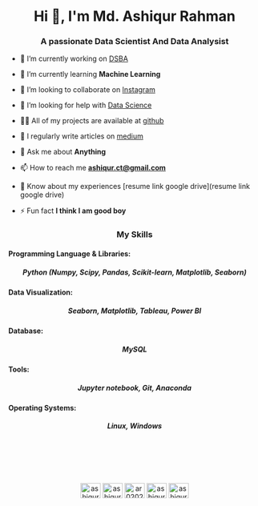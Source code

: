 <h1 align="center">Hi 👋, I'm Md. Ashiqur Rahman</h1>
<h3 align="center">A passionate Data Scientist And Data Analysist</h3>



- 🔭 I’m currently working on [DSBA](https://github.com/ashiqur0202/TSF-Intern)

- 🌱 I’m currently learning **Machine Learning**

- 👯 I’m looking to collaborate on [Instagram](#)

- 🤝 I’m looking for help with [Data Science](#)

- 👨‍💻 All of my projects are available at [github](github)

- 📝 I regularly write articles on [medium](medium)

- 💬 Ask me about **Anything**

- 📫 How to reach me **ashiqur.ct@gmail.com**

- 📄 Know about my experiences [resume link google drive](resume link google drive)

- ⚡ Fun fact **I think I am good boy**




<h3 align="middle">My Skills</h3>

<h4 align="left">Programming Language & Libraries:</h4>
<h5 align="middle">Python (Numpy, Scipy, Pandas, Scikit-learn, Matplotlib, Seaborn)</h5>

<h4 align="left">Data Visualization:</h4>
<h5 align="middle">Seaborn, Matplotlib, Tableau, Power BI</h5>

<h4 align="left">Database:</h4>
<h5 align="middle">MySQL</h5>

<h4 align="left">Tools:</h4>
<h5 align="middle">Jupyter notebook, Git, Anaconda</h5>

<h4 align="left">Operating Systems:</h4>
<h5 align="middle">Linux, Windows</h5>


<br>
<br>
<br>
<lr>
<br>
<p align="middle">
<a href="https://instagram.com/ashiqurrahman_" target="blank"><img align="center" src="https://raw.githubusercontent.com/rahuldkjain/github-profile-readme-generator/master/src/images/icons/Social/instagram.svg" alt="ashiqurrahman_" height="30" width="40" /></a>
<a href="https://twitter.com/ashiqurrahman_" target="blank"><img align="center" src="https://raw.githubusercontent.com/rahuldkjain/github-profile-readme-generator/master/src/images/icons/Social/twitter.svg" alt="ashiqurrahman_" height="30" width="40" /></a>
<a href="https://linkedin.com/in/ar0202" target="blank"><img align="center" src="https://raw.githubusercontent.com/rahuldkjain/github-profile-readme-generator/master/src/images/icons/Social/linked-in-alt.svg" alt="ar0202" height="30" width="40" /></a>
<a href="https://fb.com/ashiqur0202" target="blank"><img align="center" src="https://raw.githubusercontent.com/rahuldkjain/github-profile-readme-generator/master/src/images/icons/Social/facebook.svg" alt="ashiqur0202" height="30" width="40" /></a>
<a href="https://www.youtube.com/channel/UC3rh_KJNkJuAWQkkdlu8zig" target="blank"><img align="center" src="https://raw.githubusercontent.com/rahuldkjain/github-profile-readme-generator/master/src/images/icons/Social/youtube.svg" alt="ashiqur0202" height="30" width="40" /></a>
</p>
